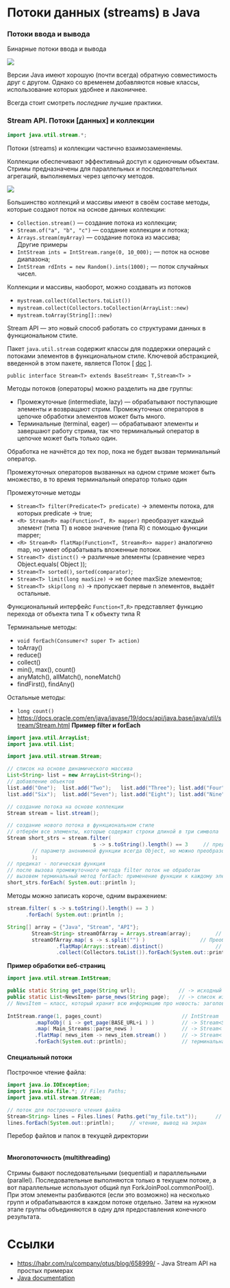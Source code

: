 # Потоки данных (streams) в Java

### Потоки ввода и вывода
Бинарные потоки ввода и вывода

![](https://proglang.su/images/categories/java/ierarkhiya-klassov-v-java.webp)


Версии Java имеют хорошую (почти всегда) обратную совместимость друг с другом. Однако со временем добавляются новые классы, использование которых удобнее и лаконичнее.

Всегда стоит смотреть *последние* лучшие практики.


### Stream API. Потоки [данных] и коллекции
```java
import java.util.stream.*;
```
Потоки (streams) и коллекции частично взаимозаменяемы.

Коллекции обеспечивают эффективный доступ к одиночным объектам. Стримы предназначены для параллельных и последовательных агрегаций, выполняемых через цепочку методов.

![](https://annimon.com/ablogs/file816/stream.png)

Большинство коллекций и массивы имеют в своём составе методы, которые создают поток на основе данных коллекции:
- `Collection.stream()` — создание потока из коллекции;
- `Stream.of("a", "b", "c")` — создание коллекции и потока;
- `Arrays.stream(myArray)` — создание потока из массива;\
Другие примеры
- `IntStream ints = IntStream.range(0, 10_000);` — поток на основе диапазона;
- `IntStream rdInts = new Random().ints(1000);` — поток случайных чисел.

Коллекции и массивы, наоборот, можно создавать из потоков
- `mystream.collect(Collectors.toList())`
- `mystream.collect(Collectors.toCollection(ArrayList::new)`
- `mystream.toArray(String[]::new)`

Stream API — это новый способ работать со структурами данных в функциональном стиле.

Пакет `java.util.stream` содержит классы для поддержки операций с потоками элементов в функциональном стиле. Ключевой абстракцией, введенной в этом пакете, является Поток [ [doc](https://docs.oracle.com/en/java/javase/19/docs/api/java.base/java/util/stream/Stream.html) ].

```
public interface Stream<T> extends BaseStream< T,Stream<T> >
```


Методы потоков (операторы) можно разделить на две группы:

- Промежуточные (intermediate, lazy) — обрабатывают поступающие элементы и возвращают стрим. Промежуточных операторов в цепочке обработки элементов может быть много.
- Терминальные (terminal, eager) — обрабатывают элементы и завершают работу стрима, так что терминальный оператор в цепочке может быть только один.

Обработка не начнётся до тех пор, пока не будет вызван терминальный оператор.

Промежуточных операторов вызванных на одном стриме может быть множество, в то время терминальный оператор только один


Промежуточные методы
- `Stream<T> filter(Predicate<T> predicate)` -> элементы потока, для которых predicate -> true;
- `<R> Stream<R>
map(Function<T, R> mapper)` преобразует каждый элемент (типа T) в новое значение (типа R) с помощью функции mapper;
- `<R> Stream<R> flatMap(Function<T, Stream<R>> mapper)` аналогично map, но умеет обрабатывать вложенные потоки.
- `Stream<T> distinct()` -> различные элементы (сравнение через Object.equals( Object ));
- `Stream<T> sorted()`, `sorted(comparator)`;
- `Stream<T> limit(long maxSize)` -> не более maxSize элементов;
- `Stream<T> skip(long n)` -> пропускает первые n элементов, выдаёт остальные.

Функциональный интерфейс `Function<T,R>` представляет функцию перехода от объекта типа T к объекту типа R


Терминальные методы:
- `void forEach(Consumer<? super T> action)`
- toArray()
- reduce()
- collect()
- min(), max(), count()
- anyMatch(), allMatch(), noneMatch()
- findFirst(), findAny()


Остальные методы:
- `long count()`
- https://docs.oracle.com/en/java/javase/19/docs/api/java.base/java/util/stream/Stream.html
**Пример filter и forEach**
```java
import java.util.ArrayList;
import java.util.List;

import java.util.stream.Stream;

// список на основе динамического массива
List<String> list = new ArrayList<String>();
// добавление объектов
list.add("One");  list.add("Two");   list.add("Three"); list.add("Four"); list.add("Five");
list.add("Six");  list.add("Seven"); list.add("Eight"); list.add("Nine"); list.add("Ten");

// создание потока на основе коллекции
Stream stream = list.stream();

// создание нового потока в функциональном стиле
// отберём все элементы, которые содержат строки длиной в три символа
Stream short_strs = stream.filter(
                            s -> s.toString().length() == 3     // предикат в виде анонимной функции;
        // параметр анонимной функции всегда Object, но можно преобразовать
        );
// предикат - логическая функция
// после вызова промежуточного метода filter поток не обработан
// вызовем терминальный метод forEach: применение функции к каждому элементу
short_strs.forEach( System.out::println );
```


Методы можно записать короче, одним выражением:
```java
stream.filter( s -> s.toString().length() == 3 )
      .forEach( System.out::println );
```


```java
String[] array = {"Java", "Stream", "API"};
        Stream<String> streamOfArray = Arrays.stream(array);        // коллекция -> поток
        streamOfArray.map( s -> s.split("") )                  // Преобразование слова в массив букв
                .flatMap(Arrays::stream).distinct()                 // создаёт из трёх потоков из потоков один поток
                .collect(Collectors.toList()).forEach(System.out::println);
```


**Пример обработки веб-страниц**
```java
import java.util.stream.IntStream;

public static String get_page(String url);              // -> исходный код страницы
public static List<NewsItem> parse_news(String page);   // -> список из новостей NewsItem из одной страницы
// NewsItem — класс, который хранит всю информацию про новость: заголовок, дату, теги, ...
        
IntStream.range(1, pages_count)                          // IntStream                   — число
         .mapToObj( i -> get_page(BASE_URL+i ) )         // -> Stream<Strings>          — исходный код страницы
         .map( Main_Streams::parse_news )                // -> Stream< List<NewsItem> > — список NewsItem одной страницы
         .flatMap( news_item -> news_item.stream() )     // -> Stream< NewsItem >       — NewsItem
         .forEach(System.out::println);                  // терминальная операция
```

#### Специальный потоки
Построчное чтение файла:
```java
import java.io.IOException;
import java.nio.file.*; // Files Paths;
import java.util.stream.Stream;

// поток для построчного чтения файла
Stream<String> lines = Files.lines( Paths.get("my_file.txt"));      // throws IOException
lines.forEach(System.out::println);     // чтение, вывод на экран
```

Перебор файлов и папок в текущей директории
```java
```



#### Многопоточность (multithreading)

Стримы бывают последовательными (sequential) и параллельными (parallel). Последовательные выполняются только в текущем потоке, а вот параллельные используют общий пул ForkJoinPool.commonPool(). При этом элементы разбиваются (если это возможно) на несколько групп и обрабатываются в каждом потоке отдельно. Затем на нужном этапе группы объединяются в одну для предоставления конечного результата.

#  Ссылки
- https://habr.com/ru/company/otus/blog/658999/ - Java Stream API на простых примерах
- [Java documentation](https://docs.oracle.com/en/java/javase/19/docs/api/java.base/java/util/stream/Stream.html)
